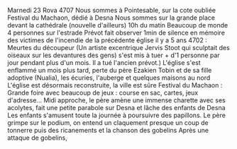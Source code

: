 Marnedi  23 Rova 4707
Nous sommes à Pointesable, sur la cote oubliée
Festival du Machaon, dédié à Desna
Nous sommes sur la grande place devant la cathédrale (nouvelle d'ailleurs)
10h du matin
Beaucoup de monde
4 personnes sur l'estrade
Prévot fait observer 1min de silence en mémoire des victimes de l'incendie de la précédente église il y a 5 ans
4702 : Meurtes du découpeur (Un artiste excentrique Jervis Stoot qui sculptait des oiseaux sur les devantures des gens) s'est mis à tuer + d'1 personne par jour pendant plus d'un mois. Il a tué l'ancien prévot.)
L'église s'est enflammé un mois plus tard, perte du père  Ezakien Tobin et de sa fille adoptive (Nualia), les écuries, l'auberge et quelques maisons au nord
L'église est désormais reconstruite, la ville est sûre
Festival du Machaon : Grande foire avec beaucoup de jeux : course en sac, cartes, jeux d'adresse...
Midi approche, le père amène une immense charette avec ses acolytes, fait une petite parabole sur Desna et lâche des enfants de Desna
Les enfants s'amusent toute la journée à poursuivre des papillons.
Le père grimpe sur le podium, on entend un claquement presque un coup de tonnerre puis des ricanements et la chanson des gobelins
Après une attaque de  gobelins, 